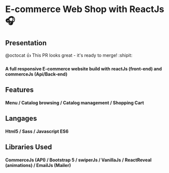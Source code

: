 # E-commerce Web Shop with ReactJs :headphones:
## Presentation 
@octocat :+1: This PR looks great - it's ready to merge! :shipit:
#### A full responsive E-commerce website build with reactJs (front-end) and commerceJs (Api/Back-end)   
## Features 
#### Menu / Catalog browsing / Catalog management / Shopping Cart 
## Langages 
#### Html5 / Sass / Javascript ES6 
## Libraries Used 
#### CommerceJs (API) / Bootstrap 5 / swiperJs / VanillaJs / ReactReveal (animations) / EmailJs (Mailer) 
